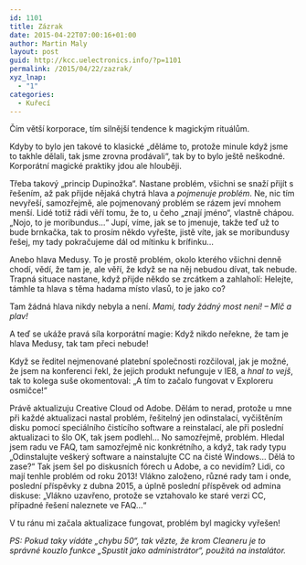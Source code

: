 ```yaml
---
id: 1101
title: Zázrak
date: 2015-04-22T07:00:16+01:00
author: Martin Maly
layout: post
guid: http://kcc.uelectronics.info/?p=1101
permalink: /2015/04/22/zazrak/
xyz_lnap:
  - "1"
categories:
  - Kuřecí
---
```

Čím větší korporace, tím silnější tendence k magickým rituálům.

Kdyby to bylo jen takové to klasické &#8222;děláme to, protože minule když jsme to takhle dělali, tak jsme zrovna prodávali&#8220;, tak by to bylo ještě neškodné. Korporátní magické praktiky jdou ale hlouběji.

Třeba takový &#8222;princip Dupinožka&#8220;. Nastane problém, všichni se snaží přijít s řešením, až pak přijde nějaká chytrá hlava a _pojmenuje problém_. Ne, nic tím nevyřeší, samozřejmě, ale pojmenovaný problém se rázem jeví mnohem menší. Lidé totiž rádi věří tomu, že to, u čeho &#8222;znají jméno&#8220;, vlastně chápou. &#8222;Nojo, to je moribundus&#8230;&#8220; Jupí, víme, jak se to jmenuje, takže teď už to bude brnkačka, tak to prosím někdo vyřešte, jistě víte, jak se moribundusy řešej, my tady pokračujeme dál od mítinku k brífinku&#8230;

Anebo hlava Medusy. To je prostě problém, okolo kterého všichni denně chodí, vědí, že tam je, ale věří, že když se na něj nebudou dívat, tak nebude. Trapná situace nastane, když přijde někdo se zrcátkem a zahlaholí: Helejte, támhle ta hlava s těma hadama místo vlasů, to je jako co?

Tam žádná hlava nikdy nebyla a není. _Mami, tady žádný most není! &#8211; Mlč a plav!_

A teď se ukáže pravá síla korporátní magie: Když nikdo neřekne, že tam je hlava Medusy, tak tam přeci nebude!

Když se ředitel nejmenované platební společnosti rozčiloval, jak je možné, že jsem na konferenci řekl, že jejich produkt nefunguje v IE8, a _hnal to vejš_, tak to kolega suše okomentoval: &#8222;A tím to začalo fungovat v Exploreru osmičce!&#8220;

Právě aktualizuju Creative Cloud od Adobe. Dělám to nerad, protože u mne při každé aktualizaci nastal problém, řešitelný jen odinstalací, vyčištěním disku pomocí speciálního čistícího software a reinstalací, ale při poslední aktualizaci to šlo OK, tak jsem podlehl&#8230; No samozřejmě, problém. Hledal jsem radu ve FAQ, tam samozřejmě nic konkrétního, a když, tak rady typu &#8222;Odinstalujte veškerý software a nainstalujte CC na čisté Windows&#8230; Dělá to zase?&#8220; Tak jsem šel po diskusních fórech u Adobe, a co nevidím? Lidi, co mají tenhle problém od roku 2013! Vlákno založeno, různé rady tam i onde, poslední příspěvky z dubna 2015, a úplně poslední příspěvek od admina diskuse: &#8222;Vlákno uzavřeno, protože se vztahovalo ke staré verzi CC, případné řešení naleznete ve FAQ&#8230;&#8220;

V tu ránu mi začala aktualizace fungovat, problém byl magicky vyřešen!

_PS: Pokud taky vídáte &#8222;chybu 50&#8220;, tak vězte, že krom Cleaneru je to správné kouzlo funkce &#8222;Spustit jako administrátor&#8220;, použitá na instalátor._